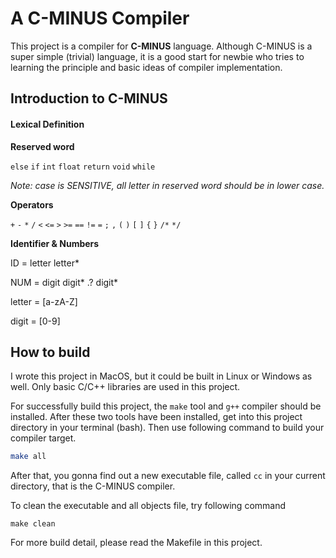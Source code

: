 # A C-MINUS Compiler

This project is a compiler for **C-MINUS** language. Although C-MINUS is a super simple (trivial) language, it is a good start for newbie who tries to learning the principle and basic ideas of compiler implementation. 



## Introduction to C-MINUS

#### Lexical Definition

**Reserved word**

`else` `if` `int` `float` `return` `void` `while` 

*Note: case is SENSITIVE, all letter in reserved word should be in lower case.*

**Operators**

`+` `-` `*` `/` `<` `<=` `>` `>=` `==` `!=` `=` `;` `,` `(` `)` `[` `]` `{` `}` `/*` `*/`

**Identifier & Numbers**

ID = letter letter*

NUM = digit digit* .? digit*

letter = [a-zA-Z]

digit = [0-9]



## How to build

I wrote this project in MacOS, but it could be built in Linux or Windows as well. Only basic C/C++ libraries are used in this project.

For successfully build this project, the `make` tool and `g++` compiler should be installed. After these two tools have been installed, get into this project directory in your terminal (bash). Then use following command to build your compiler target.

```bash
make all
```

After that, you gonna find out a new executable file, called `cc` in your current directory, that is the C-MINUS compiler.

To clean the executable and all objects file, try following command

```shell
make clean
```

For more build detail, please read the Makefile in this project.